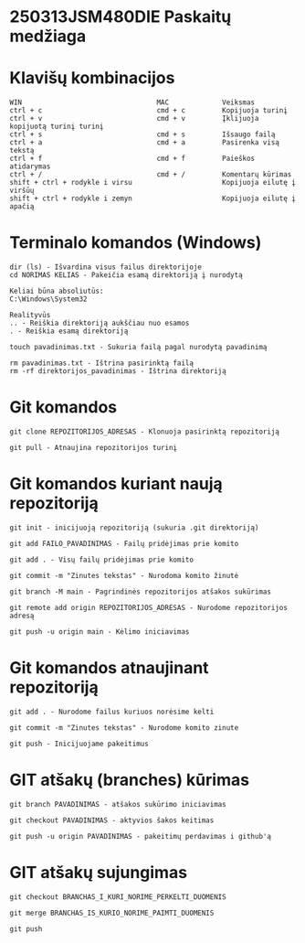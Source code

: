 # 250313JSM480DIE Paskaitų medžiaga

# Klavišų kombinacijos

    WIN                                 MAC             Veiksmas
    ctrl + c                            cmd + c         Kopijuoja turinį
    ctrl + v                            cmd + v         Įklijuoja kopijuotą turinį turinį
    ctrl + s                            cmd + s         Išsaugo failą
    ctrl + a                            cmd + a         Pasirenka visą tekstą
    ctrl + f                            cmd + f         Paieškos atidarymas
    ctrl + /                            cmd + /         Komentarų kūrimas
    shift + ctrl + rodykle i virsu                      Kopijuoja eilutę į viršūų
    shift + ctrl + rodykle i zemyn                      Kopijuoja eilutę į apačią

# Terminalo komandos (Windows)
    dir (ls) - Išvardina visus failus direktorijoje
    cd NORIMAS KELIAS - Pakeičia esamą direktoriją į nurodytą  
    
    Keliai būna absoliutūs:
    C:\Windows\System32

    Realityvūs
    .. - Reiškia direktoriją aukščiau nuo esamos
    . - Reiškia esamą direktoriją

    touch pavadinimas.txt - Sukuria failą pagal nurodytą pavadinimą

    rm pavadinimas.txt - Ištrina pasirinktą failą
    rm -rf direktorijos_pavadinimas - Ištrina direktoriją 
    
# Git komandos

    git clone REPOZITORIJOS_ADRESAS - Klonuoja pasirinktą repozitoriją

    git pull - Atnaujina repozitorijos turinį

    
# Git komandos kuriant naują repozitoriją

    git init - inicijuoją repozitoriją (sukuria .git direktoriją)

    git add FAILO_PAVADINIMAS - Failų pridėjimas prie komito

    git add . - Visų failų pridėjimas prie komito

    git commit -m "Zinutes tekstas" - Nurodoma komito žinutė

    git branch -M main - Pagrindinės repozitorijos atšakos sukūrimas

    git remote add origin REPOZITORIJOS_ADRESAS - Nurodome repozitorijos adresą

    git push -u origin main - Kėlimo iniciavimas

# Git komandos atnaujinant repozitoriją

    git add . - Nurodome failus kuriuos norėsime kelti

    git commit -m "Zinutes tekstas" - Nurodome komito zinute

    git push - Inicijuojame pakeitimus

# GIT atšakų (branches) kūrimas

    git branch PAVADINIMAS - atšakos sukūrimo iniciavimas

    git checkout PAVADINIMAS - aktyvios šakos keitimas

    git push -u origin PAVADINIMAS - pakeitimų perdavimas i github'ą

# GIT atšakų sujungimas

    git checkout BRANCHAS_I_KURI_NORIME_PERKELTI_DUOMENIS 

    git merge BRANCHAS_IS_KURIO_NORIME_PAIMTI_DUOMENIS

    git push